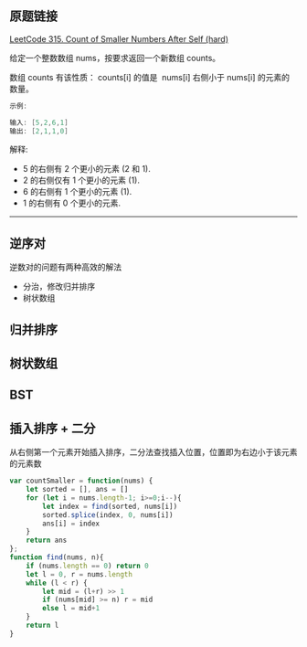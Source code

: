 ## 原题链接

[LeetCode 315. Count of Smaller Numbers After Self (hard)](https://leetcode-cn.com/problems/count-of-smaller-numbers-after-self/)

给定一个整数数组 nums，按要求返回一个新数组 counts。

数组 counts 有该性质： counts[i] 的值是  nums[i] 右侧小于 nums[i] 的元素的数量。

```cpp
示例:

输入: [5,2,6,1]
输出: [2,1,1,0]
```

解释:

- 5 的右侧有 2 个更小的元素 (2 和 1).
- 2 的右侧仅有 1 个更小的元素 (1).
- 6 的右侧有 1 个更小的元素 (1).
- 1 的右侧有 0 个更小的元素.

---

## 逆序对 

逆数对的问题有两种高效的解法

- 分治，修改归并排序
- 树状数组

## 归并排序

## 树状数组

## BST

## 插入排序 + 二分

从右侧第一个元素开始插入排序，二分法查找插入位置，位置即为右边小于该元素的元素数

```javascript
var countSmaller = function(nums) {
    let sorted = [], ans = []
    for (let i = nums.length-1; i>=0;i--){
        let index = find(sorted, nums[i])
        sorted.splice(index, 0, nums[i])
        ans[i] = index
    }
    return ans
};
function find(nums, n){
    if (nums.length == 0) return 0
    let l = 0, r = nums.length
    while (l < r) {
        let mid = (l+r) >> 1
        if (nums[mid] >= n) r = mid
        else l = mid+1
    }
    return l
}
```
